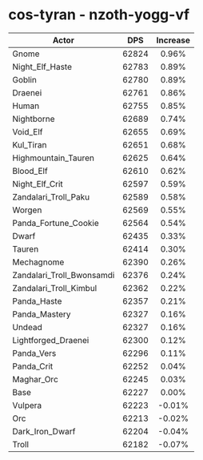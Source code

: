 # cos-tyran - nzoth-yogg-vf
| Actor | DPS | Increase |
|---|:---:|:---:|
|Gnome|62824|0.96%|
|Night_Elf_Haste|62783|0.89%|
|Goblin|62780|0.89%|
|Draenei|62761|0.86%|
|Human|62755|0.85%|
|Nightborne|62689|0.74%|
|Void_Elf|62655|0.69%|
|Kul_Tiran|62651|0.68%|
|Highmountain_Tauren|62625|0.64%|
|Blood_Elf|62610|0.62%|
|Night_Elf_Crit|62597|0.59%|
|Zandalari_Troll_Paku|62589|0.58%|
|Worgen|62569|0.55%|
|Panda_Fortune_Cookie|62564|0.54%|
|Dwarf|62435|0.33%|
|Tauren|62414|0.30%|
|Mechagnome|62390|0.26%|
|Zandalari_Troll_Bwonsamdi|62376|0.24%|
|Zandalari_Troll_Kimbul|62362|0.22%|
|Panda_Haste|62357|0.21%|
|Panda_Mastery|62327|0.16%|
|Undead|62327|0.16%|
|Lightforged_Draenei|62300|0.12%|
|Panda_Vers|62296|0.11%|
|Panda_Crit|62252|0.04%|
|Maghar_Orc|62245|0.03%|
|Base|62227|0.00%|
|Vulpera|62223|-0.01%|
|Orc|62213|-0.02%|
|Dark_Iron_Dwarf|62204|-0.04%|
|Troll|62182|-0.07%|
